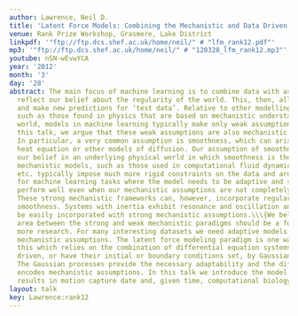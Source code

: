 ```yaml
---
author: Lawrence, Neil D.
title: 'Latent Force Models: Combining the Mechanistic and Data Driven Modelling Paradigms'
venue: Rank Prize Workshop, Grasmere, Lake District
linkpdf: '"ftp://ftp.dcs.shef.ac.uk/home/neil/" # "lfm_rank12.pdf"'
mp3: '"ftp://ftp.dcs.shef.ac.uk/home/neil/" # "120328_lfm_rank12.mp3"'
youtube: nSN-wEvwYCA
year: '2012'
month: '3'
day: '28'
abstract: The main focus of machine learning is to combine data with assumptions that
  reflect our belief about the regularity of the world. This, then, allows us to generalize
  and make new predictions for ‘test data’. Relative to other modelling paradigms
  such as those found in physics that are based on mechanistic understandings of the
  world, models in machine learning typically make only weak assumptions about data.\\\{In
  this talk, we argue that these weak assumptions are also mechanistic in nature.
  In particular, a very common assumption is smoothness, which can arise through the
  heat equation or other models of diffusion. Our assumption of smoothness reflects
  our belief in an underlying physical world in which smoothness is the norm. Strong
  mechanistic models, such as those used in computational fluid dynamics, climate
  etc. typically impose much more rigid constraints on the data and are often inappropriate
  for machine learning tasks where the model needs to be adaptive and should still
  perform well even when our mechanistic assumptions are not completely fulfilled.
  These strong mechanistic frameworks can, however, incorporate regularities beyond
  smoothness. Systems with inertia exhibit resonance and oscillation and these can
  be easily incorporated with strong mechanistic assumptions.\\\{We believe that the
  area between the strong and weak mechanistic paradigms should be a focus for much
  more research. For many interesting datasets we need adaptive models which include
  mechanistic assumptions. The latent force modeling paradigm is one way of approaching
  this which relies on the combination of differential equation systems which are
  driven, or have their initial or boundary conditions set, by Gaussian processes.
  The Gaussian processes provide the necessary adaptability and the differential equation
  encodes mechanistic assumptions. In this talk we introduce the model and demonstrate
  results in motion capture date and, given time, computational biology.
layout: talk
key: Lawrence:rank12
---
```

